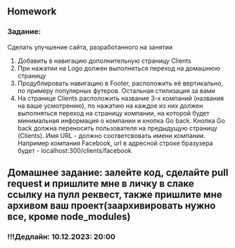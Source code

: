 ## Homework

### Задание:

Сделать улучшение сайта, разработанного на занятии

1. Добавить в навигацию дополнительную страницу Clients
2. При нажатии на Logo должен выполняться переход на домашнюю страницу
3. Продублировать навигацию в Footer, расположить её вертикально, по примеру популярных футеров. Остальная стилизация за вами
4. На странице Clients расположить название 3-х компаний (названия на ваше усмотрению), по нажатию на каждое из них должен выполняться переход на страницу компании, на которой будет минимальная информация о компании и кнопка Go back. Кнопка Go back должна переносить пользователя на предыдущую страницу (Clients). Имя URL - должно соответсвовать имени компании. Например компания Facebook, url в адресной строке бразузера будет - localhost:300/clients/facebook

## Домашнее задание: залейте код, сделайте pull request и пришлите мне в личку в слаке ссылку на пулл реквест, также пришлите мне архивом ваш проект(заархивировать нужно все, кроме node_modules)

### !!!Дедлайн: 10.12.2023: 20:00
